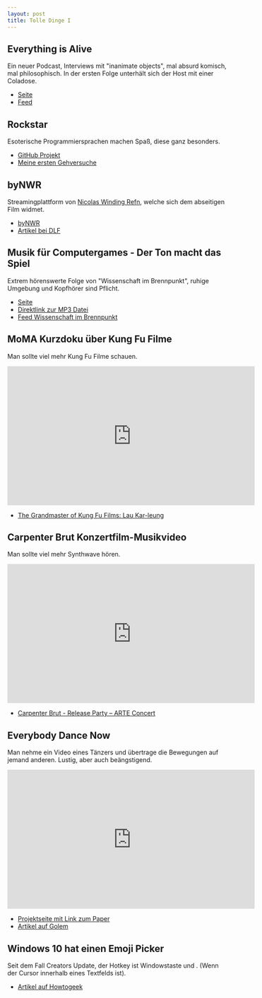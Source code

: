 ```yaml
---
layout: post
title: Tolle Dinge I
---
```


## Everything is Alive

Ein neuer Podcast, Interviews mit "inanimate objects", mal absurd komisch, mal philosophisch. In der ersten Folge unterhält sich der Host mit einer Coladose.

* [Seite](https://www.everythingisalive.com/)
* [Feed](http://feeds.everythingisalive.com/everythingisalive)

## Rockstar

Esoterische Programmiersprachen machen Spaß, diese ganz besonders.

* [GitHub Projekt](https://github.com/dylanbeattie/rockstar)
* [Meine ersten Gehversuche](https://github.com/yveso/rockstar-playground)

## byNWR

Streamingplattform von [Nicolas Winding Refn](https://www.imdb.com/name/nm0716347/), welche sich dem abseitigen Film widmet.

* [byNWR](https://www.bynwr.com/)
* [Artikel bei DLF](https://www.deutschlandfunk.de/streaming-plattform-bynwr-hommage-an-die-b-movie-subkultur.807.de.html?dram:article_id=424793)

## Musik für Computergames - Der Ton macht das Spiel

Extrem hörenswerte Folge von "Wissenschaft im Brennpunkt", ruhige Umgebung und Kopfhörer sind Pflicht.

* [Seite](https://www.deutschlandfunk.de/musik-fuer-computergames-der-ton-macht-das-spiel.740.de.html?dram:article_id=425867)
* [Direktlink zur MP3 Datei](http://podcast-mp3.dradio.de/podcast/2018/08/19/der_ton_macht_das_spiel_musik_fuer_computergames_dlf_20180819_1630_5db46910.mp3)
* [Feed Wissenschaft im Brennpunkt](https://www.deutschlandfunk.de/podcast-wissenschaft-im-brennpunkt.741.de.podcast.xml)

## MoMA Kurzdoku über Kung Fu Filme

Man sollte viel mehr Kung Fu Filme schauen.

<iframe width="560" height="315" src="https://www.youtube-nocookie.com/embed/Gwn9633YIrQ" frameborder="0" allow="autoplay; encrypted-media" allowfullscreen></iframe>

* [The Grandmaster of Kung Fu Films: Lau Kar-leung](https://www.youtube.com/watch?v=Gwn9633YIrQ)

## Carpenter Brut Konzertfilm-Musikvideo

Man sollte viel mehr Synthwave hören.

<iframe width="560" height="315" src="https://www.youtube-nocookie.com/embed/LVnJsLiK4hc" frameborder="0" allow="autoplay; encrypted-media" allowfullscreen></iframe>

* [Carpenter Brut - Release Party – ARTE Concert](https://www.youtube.com/watch?v=LVnJsLiK4hc)

## Everybody Dance Now

Man nehme ein Video eines Tänzers und übertrage die Bewegungen auf jemand anderen. Lustig, aber auch beängstigend.

<iframe width="560" height="315" src="https://www.youtube-nocookie.com/embed/PCBTZh41Ris" frameborder="0" allow="autoplay; encrypted-media" allowfullscreen></iframe>

* [Projektseite mit Link zum Paper](https://carolineec.github.io/everybody_dance_now/)
* [Artikel auf Golem](https://www.golem.de/news/everybody-dance-now-ki-laesst-laien-wie-profitaenzer-aussehen-1808-136200.html)

## Windows 10 hat einen Emoji Picker

Seit dem Fall Creators Update, der Hotkey ist Windowstaste und . (Wenn der Cursor innerhalb eines Textfelds ist).

* [Artikel auf Howtogeek](https://www.howtogeek.com/351344/how-to-use-windows-10%E2%80%99s-new-emoji-picker-in-any-app/)
